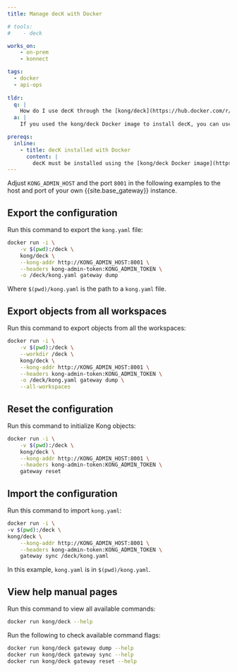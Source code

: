 ```yaml
---
title: Manage decK with Docker

# tools:
#    - deck

works_on:
    - on-prem
    - konnect

tags:
  - docker
  - api-ops
  
tldr:
  q: |
    How do I use decK through the [kong/deck](https://hub.docker.com/r/kong/deck) Docker image?
  a: |
    If you used the kong/deck Docker image to install decK, you can use the same Docker image to manage decK.  

prereqs:
  inline:
    - title: decK installed with Docker
      content: |
        decK must be installed using the [kong/deck Docker image](https://hub.docker.com/r/kong/deck).
---
```


Adjust `KONG_ADMIN_HOST` and the port `8001` in the following examples to the host and port of your own {{site.base_gateway}} instance.

## Export the configuration
Run this command to export the `kong.yaml` file:

```bash
docker run -i \
    -v $(pwd):/deck \
    kong/deck \
    --kong-addr http://KONG_ADMIN_HOST:8001 \
    --headers kong-admin-token:KONG_ADMIN_TOKEN \
    -o /deck/kong.yaml gateway dump
```
Where `$(pwd)/kong.yaml` is the path to a `kong.yaml` file.

## Export objects from all workspaces
Run this command to export objects from all the workspaces:

```bash
docker run -i \
    -v $(pwd):/deck \
    --workdir /deck \
    kong/deck \
    --kong-addr http://KONG_ADMIN_HOST:8001 \
    --headers kong-admin-token:KONG_ADMIN_TOKEN \
    -o /deck/kong.yaml gateway dump \
    --all-workspaces
```

## Reset the configuration
Run this command to initialize Kong objects:

```bash
docker run -i \
    -v $(pwd):/deck \
    kong/deck \
    --kong-addr http://KONG_ADMIN_HOST:8001 \
    --headers kong-admin-token:KONG_ADMIN_TOKEN \
    gateway reset
```

## Import the configuration
Run this command to import `kong.yaml`:

```bash
docker run -i \
-v $(pwd):/deck \
kong/deck \
    --kong-addr http://KONG_ADMIN_HOST:8001 \
    --headers kong-admin-token:KONG_ADMIN_TOKEN \
    gateway sync /deck/kong.yaml
```
In this example, `kong.yaml` is in `$(pwd)/kong.yaml`.

## View help manual pages
Run this command to view all available commands:

```bash
docker run kong/deck --help
```

Run the following to check available command flags:

```bash
docker run kong/deck gateway dump --help
docker run kong/deck gateway sync --help
docker run kong/deck gateway reset --help
```
